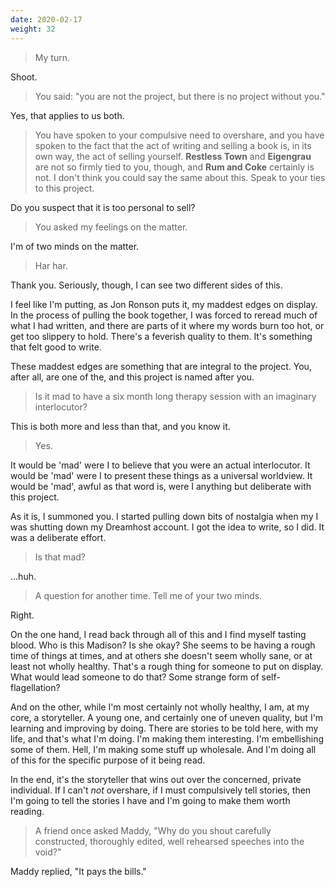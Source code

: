```yaml
---
date: 2020-02-17
weight: 32
---
```


> My turn.

Shoot.

> You said: "you are not the project, but there is no project without you."

Yes, that applies to us both.

> You have spoken to your compulsive need to overshare, and you have spoken to the fact that the act of writing and selling a book is, in its own way, the act of selling yourself. **Restless Town** and **Eigengrau** are not so firmly tied to you, though, and **Rum and Coke** certainly is not. I don't think you could say the same about this. Speak to your ties to this project.

Do you suspect that it is too personal to sell?

> You asked my feelings on the matter.

I'm of two minds on the matter.

> Har har.

Thank you. Seriously, though, I can see two different sides of this.

I feel like I'm putting, as Jon Ronson puts it, my maddest edges on display. In the process of pulling the book together, I was forced to reread much of what I had written, and there are parts of it where my words burn too hot, or get too slippery to hold. There's a feverish quality to them. It's something that felt good to write.

These maddest edges are something that are integral to the project. You, after all, are one of the, and this project is named after you.

> Is it mad to have a six month long therapy session with an imaginary interlocutor?

This is both more and less than that, and you know it.

> Yes.

It would be 'mad' were I to believe that you were an actual interlocutor. It would be 'mad' were I to present these things as a universal worldview. It would be 'mad', awful as that word is, were I anything but deliberate with this project.

As it is, I summoned you. I started pulling down bits of nostalgia when my I was shutting down my Dreamhost account. I got the idea to write, so I did. It was a deliberate effort.

> Is that mad?

...huh.

> A question for another time. Tell me of your two minds.

Right.

On the one hand, I read back through all of this and I find myself tasting blood. Who is this Madison? Is she okay? She seems to be having a rough time of things at times, and at others she doesn't seem wholly sane, or at least not wholly healthy. That's a rough thing for someone to put on display. What would lead someone to do that? Some strange form of self-flagellation?

And on the other, while I'm most certainly not wholly healthy, I am, at my core, a storyteller. A young one, and certainly one of uneven quality, but I'm learning and improving by doing. There are stories to be told here, with my life, and that's what I'm doing. I'm making them interesting. I'm embellishing some of them. Hell, I'm making some stuff up wholesale. And I'm doing all of this for the specific purpose of it being read.

In the end, it's the storyteller that wins out over the concerned, private individual. If I can't *not* overshare, if I must compulsively tell stories, then I'm going to tell the stories I have and I'm going to make them worth reading.

> A friend once asked Maddy, "Why do you shout carefully constructed, thoroughly edited, well rehearsed speeches into the void?"

Maddy replied, "It pays the bills."
